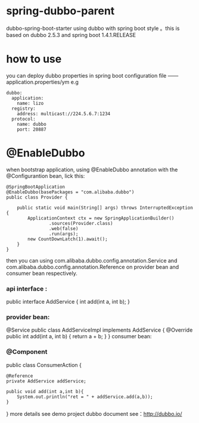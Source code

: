 # spring-dubbo-parent
dubbo-spring-boot-starter
using dubbo with spring boot style 。this is based on dubbo 2.5.3 and spring boot 1.4.1.RELEASE

# how to use
you can deploy dubbo properties in spring boot configuration file —— application.properties/ym
e.g
```
dubbo:
  application:
    name: lizo
  registry:
    address: multicast://224.5.6.7:1234
  protocol:
    name: dubbo
    port: 20887
 ```
# @EnableDubbo
when bootstrap application, using @EnableDubbo annotation with the @Configurantion bean, lick this:
```
@SpringBootApplication
@EnableDubbo(basePackages = "com.alibaba.dubbo")
public class Provider {

    public static void main(String[] args) throws InterruptedException {
        ApplicationContext ctx = new SpringApplicationBuilder()
                .sources(Provider.class)
                .web(false) 
                .run(args);
        new CountDownLatch(1).await();
    }
}
```
then you can using com.alibaba.dubbo.config.annotation.Service and com.alibaba.dubbo.config.annotation.Reference on provider bean and consumer bean respectively.

### api interface :

public interface AddService {
    int add(int a, int b);
}
### provider bean:

@Service
public class AddServiceImpl implements AddService {
    @Override
    public int add(int a, int b) {
        return a + b;
    }
}
consumer bean:

### @Component
public class ConsumerAction {

    @Reference
    private AddService addService;

    public void add(int a,int b){
        System.out.println("ret = " + addService.add(a,b));
    }
}
more details see demo project
dubbo document see：http://dubbo.io/

